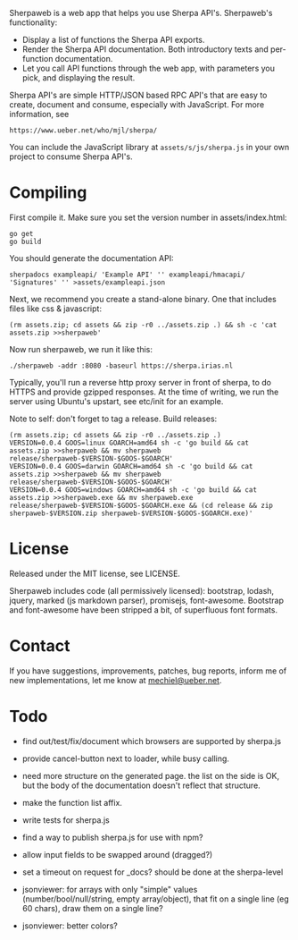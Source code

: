 Sherpaweb is a web app that helps you use Sherpa API's. Sherpaweb's functionality:

- Display a list of functions the Sherpa API exports.
- Render the Sherpa API documentation. Both introductory texts
  and per-function documentation.
- Let you call API functions through the web app, with parameters
  you pick, and displaying the result.

Sherpa API's are simple HTTP/JSON based RPC API's that are easy to
create, document and consume, especially with JavaScript.  For more
information, see

	https://www.ueber.net/who/mjl/sherpa/

You can include the JavaScript library at `assets/s/js/sherpa.js`
in your own project to consume Sherpa API's.


# Compiling

First compile it.  Make sure you set the version number in assets/index.html:

	go get
	go build

You should generate the documentation API:

	sherpadocs exampleapi/ 'Example API' '' exampleapi/hmacapi/ 'Signatures' '' >assets/exampleapi.json

Next, we recommend you create a stand-alone binary. One that includes files like css & javascript:

	(rm assets.zip; cd assets && zip -r0 ../assets.zip .) && sh -c 'cat assets.zip >>sherpaweb'

Now run sherpaweb, we run it like this:

	./sherpaweb -addr :8080 -baseurl https://sherpa.irias.nl

Typically, you'll run a reverse http proxy server in front of sherpa, to do HTTPS and provide gzipped responses.
At the time of writing, we run the server using Ubuntu's upstart, see etc/init for an example.

Note to self: don't forget to tag a release.  Build releases:

	(rm assets.zip; cd assets && zip -r0 ../assets.zip .)
	VERSION=0.0.4 GOOS=linux GOARCH=amd64 sh -c 'go build && cat assets.zip >>sherpaweb && mv sherpaweb release/sherpaweb-$VERSION-$GOOS-$GOARCH'
	VERSION=0.0.4 GOOS=darwin GOARCH=amd64 sh -c 'go build && cat assets.zip >>sherpaweb && mv sherpaweb release/sherpaweb-$VERSION-$GOOS-$GOARCH'
	VERSION=0.0.4 GOOS=windows GOARCH=amd64 sh -c 'go build && cat assets.zip >>sherpaweb.exe && mv sherpaweb.exe release/sherpaweb-$VERSION-$GOOS-$GOARCH.exe && (cd release && zip sherpaweb-$VERSION.zip sherpaweb-$VERSION-$GOOS-$GOARCH.exe)'

# License

Released under the MIT license, see LICENSE.

Sherpaweb includes code (all permissively licensed): bootstrap, lodash, jquery, marked (js markdown parser), promisejs, font-awesome.
Bootstrap and font-awesome have been stripped a bit, of superfluous font formats.

# Contact

If you have suggestions, improvements, patches, bug reports, inform me of new implementations, let me know at mechiel@ueber.net.


# Todo

- find out/test/fix/document which browsers are supported by sherpa.js

- provide cancel-button next to loader, while busy calling.
- need more structure on the generated page. the list on the side is OK, but the body of the documentation doesn't reflect that structure.
- make the function list affix.
- write tests for sherpa.js
- find a way to publish sherpa.js for use with npm?
- allow input fields to be swapped around (dragged?)
- set a timeout on request for _docs?  should be done at the sherpa-level
- jsonviewer: for arrays with only "simple" values (number/bool/null/string, empty array/object), that fit on a single line (eg 60 chars), draw them on a single line?
- jsonviewer: better colors?
